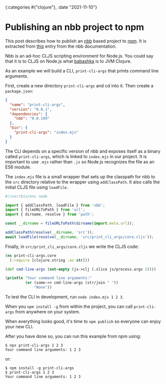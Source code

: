 {:categories #{"clojure"}, :date "2021-11-10"}

# Publishing an nbb project to npm

This post describes how to publish an [nbb](https://github.com/babashka/nbb)
based project to [npm](https://npmjs.com/). It is extracted from
[this](https://github.com/babashka/nbb/tree/main/doc/publish) entry from the nbb
documentation.

Nbb is an ad-hoc CLJS scripting environment for Node.js. You could say that it
is to CLJS on Node.js what [babashka](https://babashka.org/) is to JVM Clojure.

As an example we will build a CLI, `print-cli-args` that prints command line
arguments.

First, create a new directory `print-cli-args` and cd into it. Then create a `package.json`:

``` json
{
  "name": "print-cli-args",
  "version": "0.0.1",
  "dependencies": {
    "nbb": "0.0.109"
  },
  "bin": {
    "print-cli-args": "index.mjs"
  }
}
```

The CLI depends on a specific version of nbb and exposes itself as a binary
called `print-cli-args`, which is linked to `index.mjs` in our project. It is
important to use `.mjs` rather than `.js` so Node.js recognizes the file as an
ES6 module.

The `index.mjs` file is a small wrapper that sets up the classpath for nbb to
the `src` directory relative to the wrapper using `addClassPath`. It also calls
the initial CLJS file using `loadFile`.

``` javascript
#!/usr/bin/env node

import { addClassPath, loadFile } from 'nbb';
import { fileURLToPath } from 'url';
import { dirname, resolve } from 'path';

const __dirname = fileURLToPath(dirname(import.meta.url));

addClassPath(resolve(__dirname, 'src'));
await loadFile(resolve(__dirname, 'src/print_cli_args/core.cljs'));
```

Finally, in `src/print_cli_args/core.cljs` we write the CLJS code:

``` clojure
(ns print-cli-args.core
  (:require [clojure.string :as str]))

(def cmd-line-args (not-empty (js->clj (.slice js/process.argv 2))))

(println "Your command line arguments:"
         (or (some->> cmd-line-args (str/join " "))
             "None"))
```

To test the CLI in development, run `node index.mjs 1 2 3`.

When you `npm install -g` from within the project, you can call `print-cli-args`
from anywhere on your system.

When everything looks good, it's time to `npm publish` so everyone can enjoy
your new CLI.

After you have done so, you can run this example from npm using:

``` shell
$ npx print-cli-args 1 2 3
Your command line arguments: 1 2 3
```

or:

``` shell
$ npm install -g print-cli-args
$ print-cli-args 1 2 3
Your command line arguments: 1 2 3
```
